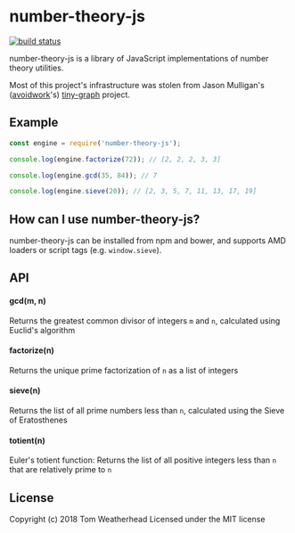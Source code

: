 # number-theory-js

[![build status](https://secure.travis-ci.org/tom-weatherhead/number-theory-js.svg)](http://travis-ci.org/tom-weatherhead/number-theory-js)

number-theory-js is a library of JavaScript implementations of number theory utilities.

Most of this project's infrastructure was stolen from Jason Mulligan's ([avoidwork](https://github.com/avoidwork)'s) [tiny-graph](http://avoidwork.github.io/tiny-graph) project.

## Example
```javascript
const engine = require('number-theory-js');

console.log(engine.factorize(72)); // [2, 2, 2, 3, 3]

console.log(engine.gcd(35, 84)); // 7

console.log(engine.sieve(20)); // [2, 3, 5, 7, 11, 13, 17, 19]
```

## How can I use number-theory-js?
number-theory-js can be installed from npm and bower, and supports AMD loaders or script tags (e.g. `window.sieve`).

## API
#### gcd(m, n)
Returns the greatest common divisor of integers `m` and `n`, calculated using Euclid's algorithm

#### factorize(n)
Returns the unique prime factorization of `n` as a list of integers

#### sieve(n)
Returns the list of all prime numbers less than `n`, calculated using the Sieve of Eratosthenes

#### totient(n)
Euler's totient function: Returns the list of all positive integers less than `n` that are relatively prime to `n`

## License
Copyright (c) 2018 Tom Weatherhead
Licensed under the MIT license
